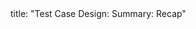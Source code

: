 <frontmatter>
title: "Test Case Design: Summary: Recap"
</frontmatter>

<include src="navbar.md" boilerplate />

<include src="unit-inPage-asFlat.md" boilerplate />